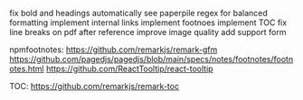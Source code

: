 fix bold and headings automatically
  see paperpile regex for balanced formatting
implement internal links
implement footnoes
implement TOC
fix line breaks on pdf after reference
improve image quality
add support form

npmfootnotes:
https://github.com/remarkjs/remark-gfm
https://github.com/pagedjs/pagedjs/blob/main/specs/notes/footnotes/footnotes.html
https://github.com/ReactTooltip/react-tooltip

TOC:
https://github.com/remarkjs/remark-toc
